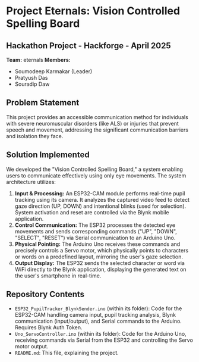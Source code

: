 # Project Eternals: Vision Controlled Spelling Board

## Hackathon Project - Hackforge - April 2025

**Team:** eternals
**Members:**
* Soumodeep Karmakar (Leader)
* Pratyush Das
* Souradip Daw

## Problem Statement

This project provides an accessible communication method for individuals with severe neuromuscular disorders (like ALS) or injuries that prevent speech and movement, addressing the significant communication barriers and isolation they face.

## Solution Implemented

We developed the "Vision Controlled Spelling Board," a system enabling users to communicate effectively using only eye movements. The system architecture utilizes:

1.  **Input & Processing:** An ESP32-CAM module performs real-time pupil tracking using its camera. It analyzes the captured video feed to detect gaze direction (UP, DOWN) and intentional blinks (used for selection). System activation and reset are controlled via the Blynk mobile application.
2.  **Control Communication:** The ESP32 processes the detected eye movements and sends corresponding commands ("UP", "DOWN", "SELECT", "RESET") via Serial communication to an Arduino Uno.
3.  **Physical Pointing:** The Arduino Uno receives these commands and precisely controls a Servo motor, which physically points to characters or words on a predefined layout, mirroring the user's gaze selection.
4.  **Output Display:** The ESP32 sends the selected character or word via WiFi directly to the Blynk application, displaying the generated text on the user's smartphone in real-time.

## Repository Contents

* `ESP32_PupilTracker_BlynkSender.ino` (within its folder): Code for the ESP32-CAM handling camera input, pupil tracking analysis, Blynk communication (input/output), and Serial commands to the Arduino. Requires Blynk Auth Token.
* `Uno_ServoController.ino` (within its folder): Code for the Arduino Uno, receiving commands via Serial from the ESP32 and controlling the Servo motor output.
* `README.md`: This file, explaining the project.
